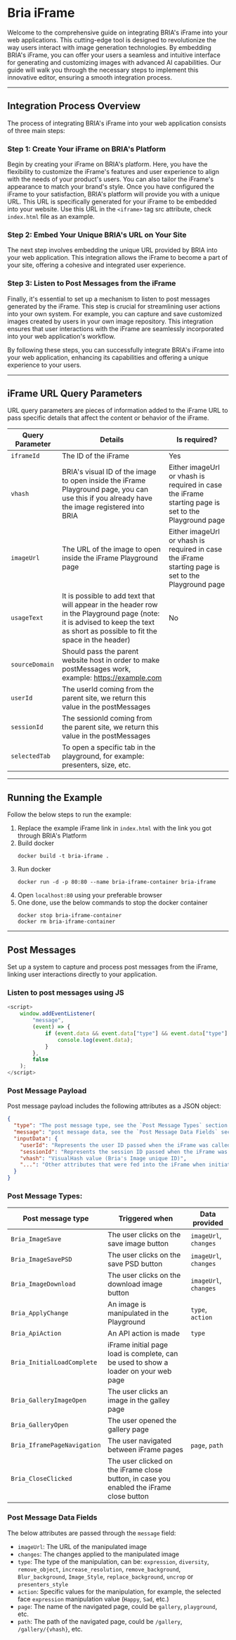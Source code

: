 # Bria iFrame
Welcome to the comprehensive guide on integrating BRIA's iFrame into your web applications. This cutting-edge tool is designed to revolutionize the way users interact with image generation technologies.
By embedding BRIA's iFrame, you can offer your users a seamless and intuitive interface for generating and customizing images with advanced AI capabilities. Our guide will walk you through the necessary steps to implement this innovative editor, ensuring a smooth integration process.

---

## Integration Process Overview
The process of integrating BRIA's iFrame into your web application consists of three main steps:

### Step 1: Create Your iFrame on BRIA's Platform
Begin by creating your iFrame on BRIA's platform. Here, you have the flexibility to customize the iFrame's features and user experience to align with the needs of your product's users. You can also tailor the iFrame's appearance to match your brand's style. Once you have configured the iFrame to your satisfaction, BRIA's platform will provide you with a unique URL. This URL is specifically generated for your iFrame to be embedded into your website. Use this URL in the `<iframe>` tag src attribute, check `index.html` file as an example.

### Step 2: Embed Your Unique BRIA's URL on Your Site
The next step involves embedding the unique URL provided by BRIA into your web application. This integration allows the iFrame to become a part of your site, offering a cohesive and integrated user experience.

### Step 3: Listen to Post Messages from the iFrame
Finally, it's essential to set up a mechanism to listen to post messages generated by the iFrame. This step is crucial for streamlining user actions into your own system. For example, you can capture and save customized images created by users in your own image repository. This integration ensures that user interactions with the iFrame are seamlessly incorporated into your web application's workflow.

By following these steps, you can successfully integrate BRIA's iFrame into your web application, enhancing its capabilities and offering a unique experience to your users.

---

## iFrame URL Query Parameters
URL query parameters are pieces of information added to the iFrame URL to pass specific details that affect the content or behavior of the iFrame.

| Query Parameter         | Details                                                                                                                                                                         | Is required?                                                                                        |
|-------------------------|---------------------------------------------------------------------------------------------------------------------------------------------------------------------------------|-----------------------------------------------------------------------------------------------------|
| `iframeId`              | The ID of the iFrame                                                                                                                                                            | Yes                                                                                                 |
| `vhash`                 | BRIA's visual ID of the image to open inside the iFrame Playground page, you can use this if you already have the image registered into BRIA                                    | Either imageUrl or vhash is required in case the iFrame starting page is set to the Playground page |
| `imageUrl`              | The URL of the image to open inside the iFrame Playground page                                                                                                                  | Either imageUrl or vhash is required in case the iFrame starting page is set to the Playground page |
| `usageText`             | It is possible to add text that will appear in the header row in the Playground page (note: it is advised to keep the text as short as possible to fit the space in the header) | No                                                                                                  |
| `sourceDomain`          | Should pass the parent website host in order to make postMessages work, example: https://example.com                                                                            |                                                                                                     |
| `userId`                | The userId coming from the parent site, we return this value in the postMessages                                                                                                |                                                                                                     |
| `sessionId`             | The sessionId coming from the parent site, we return this value in the postMessages                                                                                             |                                                                                                     |
| `selectedTab`           | To open a specific tab in the playground, for example: presenters, size, etc.                                                                                                   |                                                                                                     |

---

## Running the Example
Follow the below steps to run the example:
1. Replace the example iFrame link in `index.html` with the link you got through BRIA's Platform
2. Build docker
    ```
    docker build -t bria-iframe .
    ```
2. Run docker
    ```
    docker run -d -p 80:80 --name bria-iframe-container bria-iframe
    ```
3. Open `localhost:80` using your preferable browser
4. One done, use the below commands to stop the docker container
    ```
    docker stop bria-iframe-container
    docker rm bria-iframe-container
    ```
---

## Post Messages
Set up a system to capture and process post messages from the iFrame, linking user interactions directly to your application.

### Listen to post messages using JS
```JAVASCRIPT
<script>
    window.addEventListener(
        "message",
        (event) => {
            if (event.data && event.data["type"] && event.data["type"].startsWith("Bria")) {
                console.log(event.data);
            }
        },
        false
    ); 
</script>
```

### Post Message Payload

Post message payload includes the following attributes as a JSON object:

```json
{
  "type": "The post message type, see the `Post Message Types` section below for more details",
  "message": "post message data, see the `Post Message Data Fields` section below for more details",
  "inputData": {
    "userId": "Represents the user ID passed when the iFrame was called for the first time in the session",
    "sessionId": "Represents the session ID passed when the iFrame was called for the first time in the session",
    "vhash": "VisualHash value (Bria's Image unique ID)",
    "...": "Other attributes that were fed into the iFrame when initiated in your web page"
  }
}
```

### Post Message Types:

| Post message type           | Triggered when                                                                           | Data provided         |
|-----------------------------|------------------------------------------------------------------------------------------|-----------------------|
| `Bria_ImageSave`            | The user clicks on the save image button                                                 | `imageUrl`, `changes` |
| `Bria_ImageSavePSD`         | The user clicks on the save PSD button                                                   | `imageUrl`, `changes` |
| `Bria_ImageDownload`        | The user clicks on the download image button                                             | `imageUrl`, `changes` |
| `Bria_ApplyChange`          | An image is manipulated in the Playground                                                | `type`, `action`      |
| `Bria_ApiAction`            | An API action is made                                                                    | `type`                |
| `Bria_InitialLoadComplete`  | iFrame initial page load is complete, can be used to show a loader on your web page      |                       |
| `Bria_GalleryImageOpen`     | The user clicks an image in the galley page                                              |                       |
| `Bria_GalleryOpen`          | The user opened the gallery page                                                         |                       |
| `Bria_IframePageNavigation` | The user navigated between iFrame pages                                                  | `page`, `path`        |
| `Bria_CloseClicked`         | The user clicked on the iFrame close button, in case you enabled the iFrame close button |                       |

### Post Message Data Fields

The below attributes are passed through the `message` field:
* `imageUrl`: The URL of the manipulated image
* `changes`: The changes applied to the manipulated image
* `type`: The type of the manipulation, can be: `expression`, `diversity`, `remove_object`, `increase_resolution`, `remove_background`, `Blur_background`, `Image_Style`, `replace_background`, `uncrop` or `presenters_style`
* `action`: Specific values for the manipulation, for example, the selected face `expression` manipulation value (`Happy`, `Sad`, etc.)
* `page`: The name of the navigated page, could be `gallery`, `playground`, etc.
* `path`: The path of the navigated page, could be `/gallery`, `/gallery/{vhash}`, etc.
